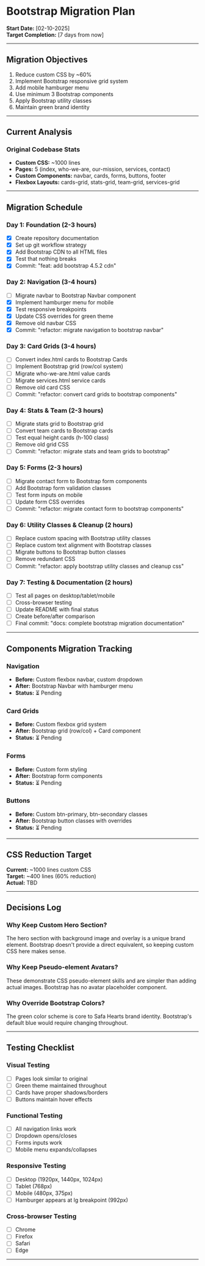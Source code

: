# Bootstrap Migration Plan

**Start Date:** [02-10-2025]  
**Target Completion:** [7 days from now]

---

## Migration Objectives

1. Reduce custom CSS by ~60%
2. Implement Bootstrap responsive grid system
3. Add mobile hamburger menu
4. Use minimum 3 Bootstrap components
5. Apply Bootstrap utility classes
6. Maintain green brand identity

---

## Current Analysis

### Original Codebase Stats
- **Custom CSS:** ~1000 lines
- **Pages:** 5 (index, who-we-are, our-mission, services, contact)
- **Custom Components:** navbar, cards, forms, buttons, footer
- **Flexbox Layouts:** cards-grid, stats-grid, team-grid, services-grid

---

## Migration Schedule

### Day 1: Foundation (2-3 hours)
- [x] Create repository documentation
- [x] Set up git workflow strategy
- [x] Add Bootstrap CDN to all HTML files
- [x] Test that nothing breaks
- [x] Commit: "feat: add bootstrap 4.5.2 cdn"

### Day 2: Navigation (3-4 hours)
- [ ] Migrate navbar to Bootstrap Navbar component
- [x] Implement hamburger menu for mobile
- [x] Test responsive breakpoints
- [x] Update CSS overrides for green theme
- [x] Remove old navbar CSS
- [x] Commit: "refactor: migrate navigation to bootstrap navbar"

### Day 3: Card Grids (3-4 hours)
- [ ] Convert index.html cards to Bootstrap Cards
- [ ] Implement Bootstrap grid (row/col system)
- [ ] Migrate who-we-are.html value cards
- [ ] Migrate services.html service cards
- [ ] Remove old card CSS
- [ ] Commit: "refactor: convert card grids to bootstrap components"

### Day 4: Stats & Team (2-3 hours)
- [ ] Migrate stats grid to Bootstrap grid
- [ ] Convert team cards to Bootstrap cards
- [ ] Test equal height cards (h-100 class)
- [ ] Remove old grid CSS
- [ ] Commit: "refactor: migrate stats and team grids to bootstrap"

### Day 5: Forms (2-3 hours)
- [ ] Migrate contact form to Bootstrap form components
- [ ] Add Bootstrap form validation classes
- [ ] Test form inputs on mobile
- [ ] Update form CSS overrides
- [ ] Commit: "refactor: migrate contact form to bootstrap components"

### Day 6: Utility Classes & Cleanup (2 hours)
- [ ] Replace custom spacing with Bootstrap utility classes
- [ ] Replace custom text alignment with Bootstrap classes
- [ ] Migrate buttons to Bootstrap button classes
- [ ] Remove redundant CSS
- [ ] Commit: "refactor: apply bootstrap utility classes and cleanup css"

### Day 7: Testing & Documentation (2 hours)
- [ ] Test all pages on desktop/tablet/mobile
- [ ] Cross-browser testing
- [ ] Update README with final status
- [ ] Create before/after comparison
- [ ] Final commit: "docs: complete bootstrap migration documentation"

---

## Components Migration Tracking

### Navigation
- **Before:** Custom flexbox navbar, custom dropdown
- **After:** Bootstrap Navbar with hamburger menu
- **Status:** ⏳ Pending

### Card Grids
- **Before:** Custom flexbox grid system
- **After:** Bootstrap grid (row/col) + Card component
- **Status:** ⏳ Pending

### Forms
- **Before:** Custom form styling
- **After:** Bootstrap form components
- **Status:** ⏳ Pending

### Buttons
- **Before:** Custom btn-primary, btn-secondary classes
- **After:** Bootstrap button classes with overrides
- **Status:** ⏳ Pending

---

## CSS Reduction Target

**Current:** ~1000 lines custom CSS  
**Target:** ~400 lines (60% reduction)  
**Actual:** TBD

---

## Decisions Log

### Why Keep Custom Hero Section?
The hero section with background image and overlay is a unique brand element. Bootstrap doesn't provide a direct equivalent, so keeping custom CSS here makes sense.

### Why Keep Pseudo-element Avatars?
These demonstrate CSS pseudo-element skills and are simpler than adding actual images. Bootstrap has no avatar placeholder component.

### Why Override Bootstrap Colors?
The green color scheme is core to Safa Hearts brand identity. Bootstrap's default blue would require changing throughout.

---

## Testing Checklist

### Visual Testing
- [ ] Pages look similar to original
- [ ] Green theme maintained throughout
- [ ] Cards have proper shadows/borders
- [ ] Buttons maintain hover effects

### Functional Testing
- [ ] All navigation links work
- [ ] Dropdown opens/closes
- [ ] Forms inputs work
- [ ] Mobile menu expands/collapses

### Responsive Testing
- [ ] Desktop (1920px, 1440px, 1024px)
- [ ] Tablet (768px)
- [ ] Mobile (480px, 375px)
- [ ] Hamburger appears at lg breakpoint (992px)

### Cross-browser Testing
- [ ] Chrome
- [ ] Firefox
- [ ] Safari
- [ ] Edge

---

